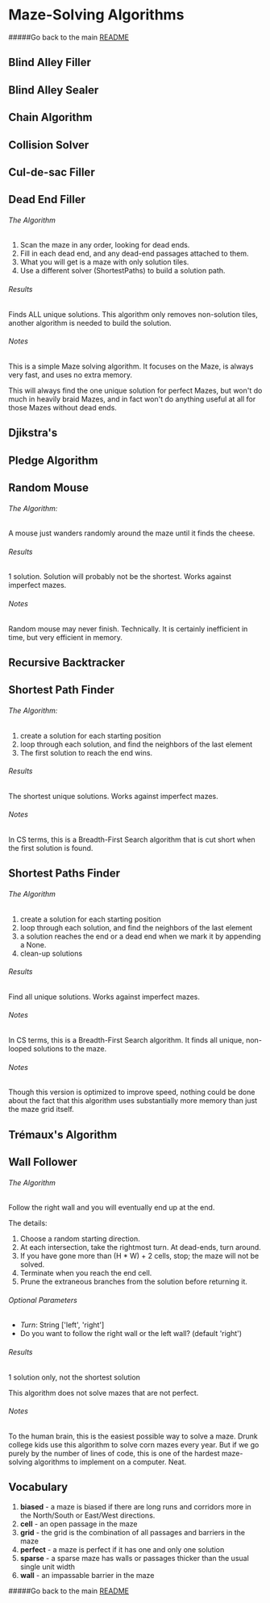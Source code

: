 # Maze-Solving Algorithms

#####Go back to the main [README](../README.md)

## Blind Alley Filler
## Blind Alley Sealer
## Chain Algorithm
## Collision Solver
## Cul-de-sac Filler
## Dead End Filler

###### The Algorithm

1. Scan the maze in any order, looking for dead ends.
2. Fill in each dead end, and any dead-end passages attached to them.
3. What you will get is a maze with only solution tiles.
4. Use a different solver (ShortestPaths) to build a solution path.

###### Results

Finds ALL unique solutions.
This algorithm only removes non-solution tiles, another algorithm is needed to build the solution.

###### Notes

This is a simple Maze solving algorithm.
It focuses on the Maze, is always very fast, and uses no extra
memory.

This will always find the one unique solution for perfect Mazes,
but won't do much in heavily braid Mazes, and in fact won't do
anything useful at all for those Mazes without dead ends.

## Djikstra's
## Pledge Algorithm
## Random Mouse

###### The Algorithm:

A mouse just wanders randomly around the maze until it finds the cheese.

###### Results

1 solution. Solution will probably not be the shortest. Works against imperfect mazes.

###### Notes

Random mouse may never finish. Technically. It is certainly inefficient in time, but very efficient in memory.

## Recursive Backtracker
## Shortest Path Finder

###### The Algorithm:

1) create a solution for each starting position
2) loop through each solution, and find the neighbors of the last element
3) The first solution to reach the end wins.

###### Results

The shortest unique solutions. Works against imperfect mazes.

###### Notes

In CS terms, this is a Breadth-First Search algorithm that is cut short when the first solution is found.

## Shortest Paths Finder

###### The Algorithm

1) create a solution for each starting position
2) loop through each solution, and find the neighbors of the last element
3) a solution reaches the end or a dead end when we mark it by appending a None.
4) clean-up solutions

###### Results

Find all unique solutions. Works against imperfect mazes.

###### Notes

In CS terms, this is a Breadth-First Search algorithm.
It finds all unique, non-looped solutions to the maze.

###### Notes

Though this version is optimized to improve speed, nothing could be done about the fact that this algorithm uses substantially more memory than just the maze grid itself.

## Trémaux's Algorithm

## Wall Follower

###### The Algorithm

Follow the right wall and you will eventually end up at the end.

The details:

1. Choose a random starting direction.
2. At each intersection, take the rightmost turn. At dead-ends, turn around.
3. If you have gone more than (H * W) + 2 cells, stop; the maze will not be solved.
4. Terminate when you reach the end cell.
5. Prune the extraneous branches from the solution before returning it.

###### Optional Parameters

* *Turn*: String ['left', 'right']
 * Do you want to follow the right wall or the left wall? (default 'right')

###### Results

1 solution only, not the shortest solution

This algorithm does not solve mazes that are not perfect.

###### Notes

To the human brain, this is the easiest possible way to solve a maze. Drunk college kids use this algorithm to solve corn mazes every year. But if we go purely by the number of lines of code, this is one of the hardest maze-solving algorithms to implement on a computer. Neat.


## Vocabulary

1. __biased__ - a maze is biased if there are long runs and corridors more in the North/South or East/West directions.
2. __cell__ - an open passage in the maze
3. __grid__ - the grid is the combination of all passages and barriers in the maze
4. __perfect__ - a maze is perfect if it has one and only one solution
5. __sparse__ - a sparse maze has walls or passages thicker than the usual single unit width
6. __wall__ - an impassable barrier in the maze


#####Go back to the main [README](../README.md)
